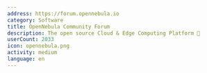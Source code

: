 ```yaml
---
address: https://forum.opennebula.io
category: Software
title: OpenNebula Community Forum
description: The open source Cloud & Edge Computing Platform 🚀
userCount: 2033
icon: opennebula.png
activity: medium
language: en
---
```

